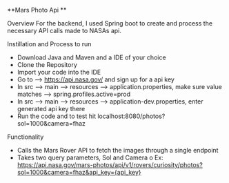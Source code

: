 **Mars Photo Api **

Overview
For the backend, I used Spring boot to create and process the necessary API calls made to NASAs api. 

Instillation and Process to run
* Download Java and Maven and a IDE of your choice
* Clone the Repository
* Import your code into the IDE
* Go to --> https://api.nasa.gov/ and sign up for a api key
* In src --> main --> resources --> application.properties,  make sure value matches --> spring.profiles.active=prod
* In src --> main --> resources --> application-dev.properties,  enter generated api key there
* Run the code and to test hit localhost:8080/photos?sol=1000&camera=fhaz

Functionality
* Calls the Mars Rover API to fetch the images through a single endpoint
* Takes two query parameters, Sol and Camera
o Ex: https://api.nasa.gov/mars-photos/api/v1/rovers/curiosity/photos?sol=1000&camera=fhaz&api_key={api_key}
